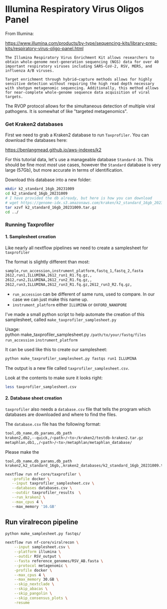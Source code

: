 #  Illumina Respiratory Virus Oligos Panel
From Illumina:

https://www.illumina.com/products/by-type/sequencing-kits/library-prep-kits/respiratory-virus-oligo-panel.html
```
The Illumina Respiratory Virus Enrichment Kit allows researchers to obtain whole-genome next-generation sequencing (NGS) data for over 40 important respiratory viruses including SARS-CoV-2, RSV, MERS, and influenza A/B viruses. 

Target enrichment through hybrid–capture methods allows for highly sensitive detection without requiring the high read depth necessary with shotgun metagenomic sequencing. Additionally, this method allows for near-complete whole-genome sequence data acquisition of viral targets.
```

The RVOP protocol allows for the simultaneous detection of multiple viral pathogens. It is somewhat of like "targeted metagenomics".


### Get Kraken2 databases
First we need to grab a Kraken2 database to run `Taxprofiler`. You can download the databases here:

https://benlangmead.github.io/aws-indexes/k2

For this tutorial data, let's use a manageable database `Standard-16`. This should be fine most *most* use cases, however the `Standard` database is very large (57Gb), but more accurate in terms of identification.

Download this database into a new folder:
```bash
mkdir k2_standard_16gb_20231009
cd k2_standard_16gb_20231009
# I have provided the db already, but here is how you can download
# wget https://genome-idx.s3.amazonaws.com/kraken/k2_standard_16gb_20231009.tar.gz
tar xzvf k2_standard_16gb_20231009.tar.gz
cd ../
```
### Running Taxprofiler

#### 1. Samplesheet creation
Like nearly all nextflow pipelines we need to create a samplesheet for `taxprofiler`

The format is slightly different than most:
```bash
sample,run_accession,instrument_platform,fastq_1,fastq_2,fasta
2612,run1,ILLUMINA,2612_run1_R1.fq.gz,,
2612,run2,ILLUMINA,2612_run2_R1.fq.gz,,
2612,run3,ILLUMINA,2612_run3_R1.fq.gz,2612_run3_R2.fq.gz,
```
- `run_accession` can be different of same runs, used to compare. In our case we can just make this name up.
- `instrument_platform` either `ILLUMINA` or `OXFORD_NANOPORE`

I've made a small python script to help automate the creation of this samplesheet, called `make_taxprofiler_samplesheet.py`

Usage:  
python make_taxprofiler_samplesheet.py `/path/to/your/fastq/files` `run_accession` `instrument_platform`

It can be used like this to create our samplesheet:
```bash
python make_taxprofiler_samplesheet.py fastqs run1 ILLUMINA
```
The output is a new file called `taxprofiler_samplesheet.csv`.

Look at the contents to make sure it looks right:
```bash
less taxprofiler_samplesheet.csv
```

#### 2. Database sheet creation
`taxprofiler` also needs a `database.csv` file that tells the program which databases are downloaded and where to find the files. 

The `database.csv` file has the following format:
```bash
tool,db_name,db_params,db_path
kraken2,db2,--quick,/<path>/<to>/kraken2/testdb-kraken2.tar.gz
metaphlan,db1,,/<path>/<to>/metaphlan/metaphlan_database/
```

Please make the 

```
tool,db_name,db_params,db_path
kraken2,k2_standard_16gb,,kraken2_databases/k2_standard_16gb_20231009.tar.gz
```

```bash
nextflow run nf-core/taxprofiler \
   -profile docker \
   --input taxprofiler_samplesheet.csv \
   --databases databases.csv \
   --outdir taxprofiler_results  \
   --run_kraken2 \
   --max_cpus 4 \ 
   --max_memory '16.GB'
```


## Run viralrecon pipeline

```bash
python make_samplesheet.py fastqs/
```

```bash
nextflow run nf-core/viralrecon \
    --input samplesheet.csv \
    --platform illumina \
    --outdir RSV_output \
    --fasta reference_genomes/RSV_AB.fasta \
    --protocol metagenomic \
    -profile docker \
    --max_cpus 4 \
    --max_memory 30.GB \
    --skip_nextclade \
    --skip_abacas \
    --skip_pangolin \
    --skip_consensus_plots \
    -resume
```